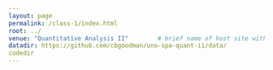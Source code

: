 ```yaml
---
layout: page
permalink: /class-1/index.html
root: ../
venue: "Quantitative Analysis II"        # brief name of host site without address 
datadir: https://github.com/cbgoodman/uno-spa-quant-ii/data/
codedir
---
```


##
